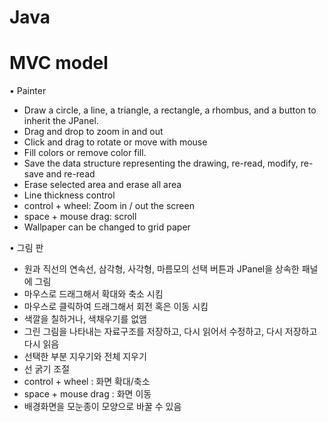 # Java
# MVC model

• Painter
- Draw a circle, a line, a triangle, a rectangle, a rhombus, and a button to inherit the JPanel.
- Drag and drop to zoom in and out
- Click and drag to rotate or move with mouse
- Fill colors or remove color fill.
- Save the data structure representing the drawing, re-read, modify, re-save and re-read
- Erase selected area and erase all area
- Line thickness control
- control + wheel: Zoom in / out the screen
- space + mouse drag: scroll
- Wallpaper can be changed to grid paper

•	그림 판 
- 원과 직선의 연속선, 삼각형, 사각형, 마름모의 선택 버튼과 JPanel을 상속한 패널에 그림
- 마우스로 드래그해서 확대와 축소 시킴
- 마우스로 클릭하여 드래그해서 회전 혹은 이동 시킴
- 색깔을 칠하거나, 색채우기를 없앰
- 그린 그림을 나타내는 자료구조를 저장하고, 다시 읽어서 수정하고, 다시 저장하고 다시 읽음
- 선택한 부분 지우기와 전체 지우기
- 선 굵기 조절
- control + wheel : 화면 확대/축소
- space + mouse drag : 화면 이동
- 배경화면을 모눈종이 모양으로 바꿀 수 있음
